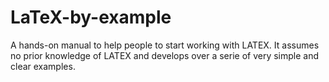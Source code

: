 # LaTeX-by-example
A hands-on manual to help people to start working with LATEX. It assumes no prior knowledge of LATEX and develops 
over a serie of very simple and clear examples.
